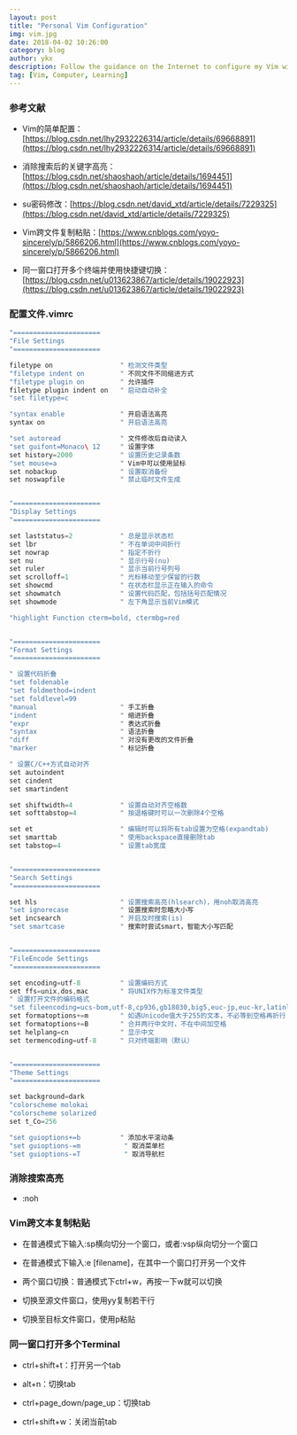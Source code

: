 ```yaml
---
layout: post
title: "Personal Vim Configuration"
img: vim.jpg
date: 2018-04-02 10:26:00
category: blog
author: ykx
description: Follow the guidance on the Internet to configure my Vim with the aim of making it convenient.
tag: [Vim, Computer, Learning]
---
```


### 参考文献

* Vim的简单配置：[https://blog.csdn.net/lhy2932226314/article/details/69668891](https://blog.csdn.net/lhy2932226314/article/details/69668891)

* 消除搜索后的关键字高亮：[https://blog.csdn.net/shaoshaoh/article/details/1694451](https://blog.csdn.net/shaoshaoh/article/details/1694451)

* su密码修改：[https://blog.csdn.net/david_xtd/article/details/7229325](https://blog.csdn.net/david_xtd/article/details/7229325)

* Vim跨文件复制粘贴：[https://www.cnblogs.com/yoyo-sincerely/p/5866206.html](https://www.cnblogs.com/yoyo-sincerely/p/5866206.html)

* 同一窗口打开多个终端并使用快捷键切换：[https://blog.csdn.net/u013623867/article/details/19022923](https://blog.csdn.net/u013623867/article/details/19022923)

### 配置文件.vimrc
~~~C
"======================
"File Settings
"======================

filetype on                 " 检测文件类型
"filetype indent on         " 不同文件不同缩进方式
"filetype plugin on         " 允许插件
filetype plugin indent on   " 启动自动补全
"set filetype=c

"syntax enable              " 开启语法高亮
syntax on                   " 开启语法高亮

"set autoread               " 文件修改后自动读入
"set guifont=Monaco\ 12     " 设置字体
set history=2000            " 设置历史记录条数
"set mouse=a                " Vim中可以使用鼠标
set nobackup                " 设置取消备份
set noswapfile              " 禁止临时文件生成


"======================
"Display Settings
"======================

set laststatus=2            " 总是显示状态栏
set lbr                     " 不在单词中间折行
set nowrap                  " 指定不折行
set nu                      " 显示行号(nu)
set ruler                   " 显示当前行号列号
set scrolloff=1             " 光标移动至少保留的行数
set showcmd                 " 在状态栏显示正在输入的命令
set showmatch               " 设置代码匹配，包括括号匹配情况
set showmode                " 左下角显示当前Vim模式

"highlight Function cterm=bold, ctermbg=red


"======================
"Format Settings
"======================

" 设置代码折叠
"set foldenable
"set foldmethod=indent
"set foldlevel=99
"manual                     " 手工折叠
"indent                     " 缩进折叠
"expr                       " 表达式折叠
"syntax                     " 语法折叠
"diff                       " 对没有更改的文件折叠
"marker                     " 标记折叠

" 设置C/C++方式自动对齐
set autoindent
set cindent
set smartindent

set shiftwidth=4            " 设置自动对齐空格数
set softtabstop=4           " 按退格键时可以一次删除4个空格

set et                      " 编辑时可以将所有tab设置为空格(expandtab)
set smarttab                " 使用backspace直接删除tab
set tabstop=4               " 设置tab宽度


"======================
"Search Settings
"======================

set hls                     " 设置搜索高亮(hlsearch)，用noh取消高亮
"set ignorecase             " 设置搜索时忽略大小写
set incsearch               " 开启及时搜索(is)
"set smartcase              " 搜索时尝试smart，智能大小写匹配


"======================
"FileEncode Settings
"======================

set encoding=utf-8          " 设置编码方式
set ffs=unix,dos,mac        " 将UNIX作为标准文件类型
" 设置打开文件的编码格式
"set fileencoding=ucs-bom,utf-8,cp936,gb18030,big5,euc-jp,euc-kr,latinl 
set formatoptions+=m        " 如遇Unicode值大于255的文本，不必等到空格再折行
set formatoptions+=B        " 合并两行中文时，不在中间加空格
set helplang=cn             " 显示中文
set termencoding=utf-8      " 只对终端影响（默认）


"======================
"Theme Settings
"======================

set background=dark
"colorscheme molokai
"colorscheme solarized
set t_Co=256

"set guioptions+=b          " 添加水平滚动条
"set guioptions-=m           " 取消菜单栏
"set guioptions-=T           " 取消导航栏
~~~

### 消除搜索高亮

* :noh

### Vim跨文本复制粘贴

* 在普通模式下输入:sp横向切分一个窗口，或者:vsp纵向切分一个窗口

* 在普通模式下输入:e [filename]，在其中一个窗口打开另一个文件

* 两个窗口切换：普通模式下ctrl+w，再按一下w就可以切换

* 切换至源文件窗口，使用yy复制若干行

* 切换至目标文件窗口，使用p粘贴

### 同一窗口打开多个Terminal

* ctrl+shift+t：打开另一个tab

* alt+n：切换tab

* ctrl+page_down/page_up：切换tab

* ctrl+shift+w：关闭当前tab
